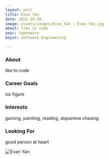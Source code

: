 ```yaml
---
layout: post
title: Evan Yan 
date: 2022-10-20
image: assets/images/Evan_Yan - Evan Yan.jpg
about: like to code
year: Sophomore
major: Software Engineering

---
```


### About

like to code

### Career Goals

six figure

### Interests

gaming, painting, reading, dopamine chasing

### Looking For

good person at heart

<div class="text-center my-5">
    <img src="https://sase-drexel.github.io/mentorship-2021/assets/images/Evan_Yan.jpg" alt="Evan Yan" class="rounded post-img" />
</div>
